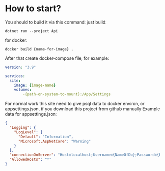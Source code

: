 # How to start?
You should to build it via this command:
just build:
```cli
dotnet run --project Api
```
for docker:
```cli
docker build {name-for-image} .
```
After that create docker-compose file, for example:
```yml
version: "3.9"

services: 
  site:
    image: {image-name}
    volumes:
        -{path-on-system-to-mount}:/App/Settings
```
For normal work this site need to give psql data to docker environ, or appsettings.json, if you download this project from github manually
Example data for appsettings.json:
```json
{
  "Logging": {
    "LogLevel": {
      "Default": "Information",
      "Microsoft.AspNetCore": "Warning"
    }
  },
  "connectionOnServer": "Host=localhost;Username={NameOfDb};Password={Password};Database=postgres;Port=5432",
  "AllowedHosts": "*"
}
```